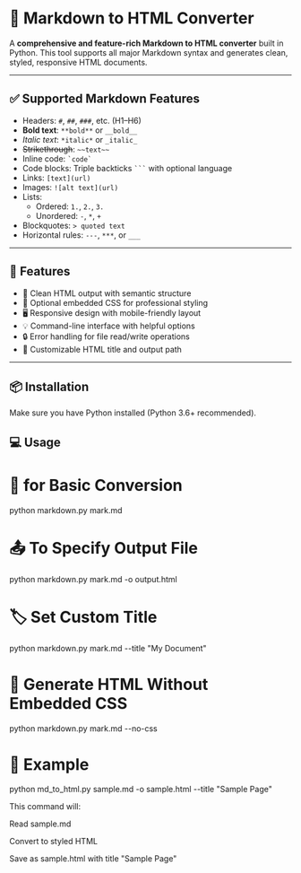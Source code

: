 # 📝 Markdown to HTML Converter

A **comprehensive and feature-rich Markdown to HTML converter** built in Python. This tool supports all major Markdown syntax and generates clean, styled, responsive HTML documents.

---

## ✅ Supported Markdown Features

- Headers: `#`, `##`, `###`, etc. (H1–H6)
- **Bold text**: `**bold**` or `__bold__`
- *Italic text*: `*italic*` or `_italic_`
- ~~Strikethrough~~: `~~text~~`
- Inline code: `` `code` ``
- Code blocks: Triple backticks ```` ``` ```` with optional language
- Links: `[text](url)`
- Images: `![alt text](url)`
- Lists:
  - Ordered: `1.`, `2.`, `3.`
  - Unordered: `-`, `*`, `+`
- Blockquotes: `> quoted text`
- Horizontal rules: `---`, `***`, or `___`

---

## 🚀 Features

- 🧼 Clean HTML output with semantic structure
- 🎨 Optional embedded CSS for professional styling
- 🖥️ Responsive design with mobile-friendly layout
- 💡 Command-line interface with helpful options
- 🔒 Error handling for file read/write operations
- 🔧 Customizable HTML title and output path

---

## 📦 Installation

Make sure you have Python installed (Python 3.6+ recommended).


## 💻 Usage

# 🔁 for  Basic Conversion
python markdown.py mark.md

# 📤 To  Specify Output File
python markdown.py mark.md -o output.html

# 🏷️ Set Custom Title
python markdown.py mark.md --title "My Document"

# 🧼 Generate HTML Without Embedded CSS
python markdown.py mark.md --no-css

# 📁 Example
python md_to_html.py sample.md -o sample.html --title "Sample Page"

This command will:

Read sample.md

Convert to styled HTML

Save as sample.html with title "Sample Page"
